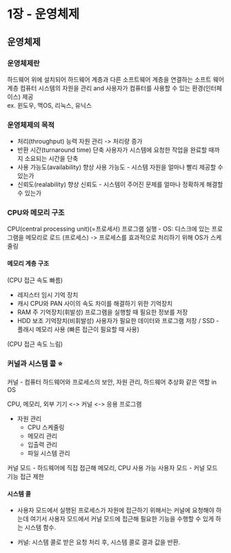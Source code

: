 # 1장 - 운영체제

## 운영체제

### 운영체제란

하드웨어 위에 설치되어 하드웨어 계층과 다른 소프트웨어 계층을 연결하는 소프트 웨어 계층
컴퓨터 시스템의 자원을 관리 and 사용자가 컴퓨터를 사용할 수 있는 환경(인터페이스) 제공  
ex. 윈도우, 맥OS, 리눅스, 유닉스

### 운영체제의 목적

* 처리(throughput) 능력
  자원 관리 -> 처리량 증가
* 반환 시간(turnaround time) 단축
  사용자가 시스템에 요청한 작업을 완료할 때까지 소요되는 시간을 단축
* 사용 가능도(availability) 향상
  사용 가능도 - 시스템 자원을 얼마나 빨리 제공할 수 있는가
* 신뢰도(realability) 향상
  신뢰도 - 시스템이 주어진 문제를 얼마나 정확하게 해결할 수 있는가

### CPU와 메모리 구조

CPU(central processing unit)(=프로세서)
프로그램 실행 - OS: 디스크에 있는 프로그램을 메모리로 로드 (프로세스)
-> 프로세스를 효과적으로 처리하기 위해 OS가 스케줄링

#### 메모리 계층 구조

(CPU 접근 속도 빠름)

* 레지스터
  임시 기억 장치
* 캐시
  CPU와 PAN 사이의 속도 차이를 해결하기 위한 기억장치
* RAM
  주 기억장치(휘발성)
  프로그램을 실행할 때 필요한 정보를 저장
* HDD
  보조 기억장치(비휘발성)
  사용자가 필요한 데이터와 프로그램 저장 / SSD - 플래시 메모리 사용 (빠른 접근이 필요할 때 사용)

(CPU 접근 속도 느림)

### 커널과 시스템 콜 ⭐

커널 - 컴퓨터 하드웨어와 프로세스의 보안, 자원 관리, 하드웨어 추상화 같은 역할 in OS

CPU, 메모리, 외부 기기 <-> 커널 <-> 응용 프로그램

* 자원 관리
  * CPU 스케줄링
  * 메모리 관리
  * 입출력 관리
  * 파일 시스템 관리

커널 모드 - 하드웨어에 직접 접근해 메모리, CPU 사용 가능
사용자 모드 - 커널 모드 기능 접근 제한

#### 시스템 콜

* 사용자 모드에서 실행된 프로세스가 자원에 접근하기 위해서는 커널에 요청해야 하는데 여기서 사용자 모드에서 커널 모드에 접근해 필요한 기능을 수행할 수 있게 하는 시스템 함수.

* 커널: 시스템 콜로 받은 요청 처리 후, 시스템 콜로 결과 값을 반환.
